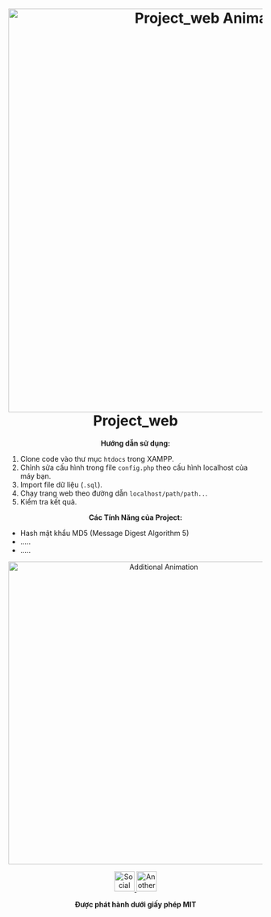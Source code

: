 <h1 align="center">
  <img src="your-animation.gif" alt="Project_web Animation" width="800px">
  <br>
  Project_web
</h1>

<p align="center">
  <strong>Hướng dẫn sử dụng:</strong>
</p>

1. Clone code vào thư mục `htdocs` trong XAMPP.
2. Chỉnh sửa cấu hình trong file `config.php` theo cấu hình localhost của máy bạn.
3. Import file dữ liệu (`.sql`).
4. Chạy trang web theo đường dẫn `localhost/path/path..`.
5. Kiểm tra kết quả.

<p align="center">
  <strong>Các Tính Năng của Project:</strong>
</p>

- Hash mật khẩu MD5 (Message Digest Algorithm 5) 
- .....
- .....

<!-- Thêm các thông tin khác về dự án, hướng dẫn cài đặt, cách đóng góp, v.v. -->

<p align="center">
  <img src="https://cdn.pixabay.com/animation/2023/02/25/21/40/21-40-55-724_512.gif" alt="Additional Animation" width="600px">
</p>

<p align="center">
  <!-- Thêm các biểu tượng xã hội hoặc liên kết liên quan -->
  <a href="#">
    <img src="https://upload.wikimedia.org/wikipedia/commons/thumb/1/16/Facebook-icon-1.png/600px-Facebook-icon-1.png" alt="Social Icon" width="40px">
  </a>
  <a href="#">
    <img src="https://upload.wikimedia.org/wikipedia/commons/thumb/a/a5/Instagram_icon.png/600px-Instagram_icon.png" alt="Another Icon" width="40px">
  </a>
</p>

<p align="center">
  <!-- Thêm bất kỳ thông tin giấy phép nào bạn muốn -->
  <strong>Được phát hành dưới giấy phép MIT</strong>
</p>
